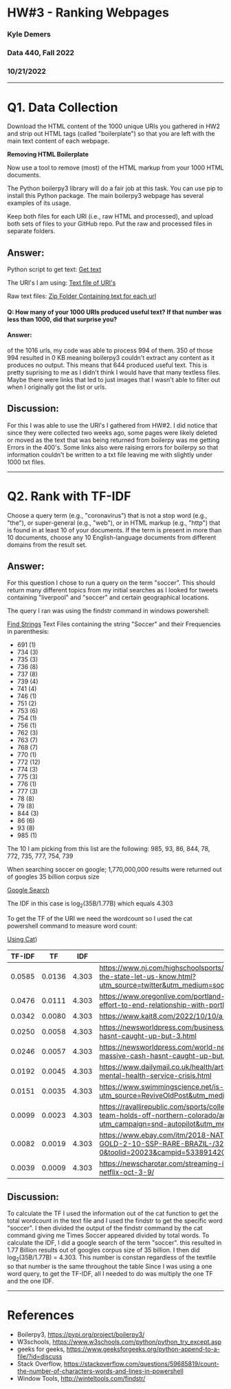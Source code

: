 # HW#3 - Ranking Webpages
### Kyle Demers
### Data 440, Fall 2022
### 10/21/2022

--- 

# Q1. Data Collection 

Download the HTML content of the 1000 unique URIs you gathered in HW2 and strip out HTML tags (called "boilerplate") so that you are left with the main text content of each webpage.

**Removing HTML Boilerplate**

Now use a tool to remove (most) of the HTML markup from your 1000 HTML documents.

The Python boilerpy3 library will do a fair job at this task. You can use pip to install this Python package. The main boilerpy3 webpage has several examples of its usage.

Keep both files for each URI (i.e., raw HTML and processed), and upload both sets of files to your GitHub repo. Put the raw and processed files in separate folders.


## Answer:

Python script to get text: [Get text](https://github.com/Kyle-Demers08/Data440/blob/main/HW3/Get_Raw_Text.py)

The URI's I am using: [Text file of URI's](https://github.com/Kyle-Demers08/Data440/blob/main/HW2/tweets_processed.txt)

Raw text files: [Zip Folder Containing text for each url](https://github.com/Kyle-Demers08/Data440/blob/main/HW3/Raw_text.zip)

#### Q: How many of your 1000 URIs produced useful text? If that number was less than 1000, did that surprise you?

#### Answer:
of the 1016 urls, my code was able to process 994 of them. 350 of those 994 resulted in 0 KB meaning boilerpy3 couldn't extract any content as it produces no output. This means that 644 produced useful text. This is pretty suprising to me as I didn't think I would have that many textless files. Maybe there were links that led to just images that I wasn't able to filter out when I originally got the list or urls. 

## Discussion: 
For this I was able to use the URI's I gathered from HW#2. I did notice that since they were collected two weeks ago, some pages were likely deleted or moved as the text that was being returned from boilerpy was me getting Errors in the 400's. Some links also were raising errors for boilerpy so that information couldn't be written to a txt file leaving me with slightly under 1000 txt files.

---

# Q2. Rank with TF-IDF

Choose a query term (e.g., "coronavirus") that is not a stop word (e.g., "the"), or super-general (e.g., "web"), or in HTML markup (e.g., "http") that is found in at least 10 of your documents. If the term is present in more than 10 documents, choose any 10 English-language documents from different domains from the result set.

## Answer:

For this question I chose to run a query on the term "soccer". This should return many different topics from my initial searches as I looked for tweets containing "liverpool" and "soccer" and certain geographical locations. 

The query I ran was using the findstr command in windows powershell:

[Find Strings](https://github.com/Kyle-Demers08/Data440/blob/main/HW3/findstr.png)
Text Files containing the string "Soccer" and their Frequencies in parenthesis:
 - 691 (1)
 - 734 (3)
 - 735 (3)
 - 736 (8)
 - 737 (8)
 - 739 (4)
 - 741 (4)
 - 746 (1)
 - 751 (2)
 - 753 (6)
 - 754 (1)
 - 756 (1)
 - 762 (3)
 - 763 (7)
 - 768 (7)
 - 770 (1)
 - 772 (12)
 - 774 (3)
 - 775 (3)
 - 776 (1)
 - 777 (3)
 - 78 (8)
 - 79 (8)
 - 844 (3)
 - 86 (6)
 - 93 (8)
 - 985 (1)

The 10 I am picking from this list are the following: 985, 93, 86, 844, 78, 772, 735, 777, 754, 739

When searching soccer on google; 1,770,000,000 results were returned out of googles 35 billion corpus size

[Google Search](https://github.com/Kyle-Demers08/Data440/blob/main/HW3/soccer.png)
 
The IDF in this case is log<sub>2</sub>(35B/1.77B) which equals 4.303

To get the TF of the URI we need the wordcount so I used the cat powershell command to measure word count:

[Using Cat](https://github.com/Kyle-Demers08/Data440/blob/main/HW3/wordcount.png))


| TF-IDF |  TF  |  IDF  |   URI   |
|--------|------|-------|---------|
| 0.0585   |  0.0136  | 4.303 |   https://www.nj.com/highschoolsports/2022/10/who-are-the-top-sophomore-boys-soccer-players-in-the-state-let-us-know.html?utm_source=twitter&utm_medium=social&utm_campaign=hssportsnj_sf&utm_content=nj_twitter_hssportsnj |
|  0.0476 | 0.0111 | 4.303 | https://www.oregonlive.com/portland-thorns/2022/10/bill-oram-oregon-youth-soccer-prepares-effort-to-end-relationship-with-portland-timbers-and-thorns.html |
|  0.0342  | 0.0080 | 4.303 |   https://www.kait8.com/2022/10/10/a-state-soccers-win-streak-snapped-ulm/ |
|  0.0250  | 0.0058 | 4.303 |  https://newsworldpress.com/business/girlss-soccer-is-booming-in-england-however-the-large-cash-hasnt-caught-up-but-3.html |
|  0.0246  | 0.0057  | 4.303 |   https://newsworldpress.com/world-news/ladiess-soccer-is-booming-in-england-however-the-massive-cash-hasnt-caught-up-but.html |
|  0.0192  | 0.0045  | 4.303 |   https://www.dailymail.co.uk/health/article-11294523/Shocking-scenes-uncovered-inside-Britains-mental-health-service-crisis.html |
|  0.0151 | 0.0035  | 4.303 |     https://www.swimmingscience.net/is-chocolate-milk-an-adequate-recovery-aid-for-swimmers/?utm_source=ReviveOldPost&utm_medium=social&utm_campaign=ReviveOldPost |
|  0.0099 |  0.0023  | 4.303 |   https://ravallirepublic.com/sports/college/big-sky-conference/university-of-montana/montana-soccer-team-holds-off-northern-colorado/article_a6183f82-7072-577e-a841-d35440731d4e.html?utm_campaign=snd-autopilot&utm_medium=social&utm_source=twitter_RavalliRepublic |
|  0.0082  | 0.0019  | 4.303 |   https://www.ebay.com/itm/2018-NATIONAL-TREASURES-SOCCER-PELE-RIVALDO-DUAL-AUTO-GOLD-2-10-SSP-RARE-BRAZIL-/325367418451?mkcid=1&mkrid=711-53200-19255-0&toolid=20023&campid=5338914201&customid=100922&siteid=0&mkevt=1 |
|  0.0039  |  0.0009    |  4.303    |   https://newscharotar.com/streaming-in-canada-on-amazon-prime-video-apple-tv-crave-disney-and-netflix-oct-3-9/ |


## Discussion:

To calculate the TF I used the information out of the cat function to get the total wordcount in the text file and I used the findstr to get the specific word "soccer". I then divided the output of the findstr command by the cat command giving me Times Soccer appeared divided by total words. 
To calculate the IDF, I did a google search of the term "soccer". this resulted in 1.77 Billion results out of googles corpus size of 35 billion. I then did  log<sub>2</sub>(35B/1.77B) = 4.303. This number is constan regardless of the textfile so that number is the same throughout the table
Since I was using a one word query, to get the TF-IDF, all I needed to do was multiply the one TF and the one IDF. 

---
 
# References

* Boilerpy3, <https://pypi.org/project/boilerpy3/>
* W3schools, <https://www.w3schools.com/python/python_try_except.asp>
* geeks for geeks, <https://www.geeksforgeeks.org/python-append-to-a-file/?id=discuss>
* Stack Overflow, <https://stackoverflow.com/questions/59685819/count-the-number-of-characters-words-and-lines-in-powershell>
* Window Tools, <http://winteltools.com/findstr/>


